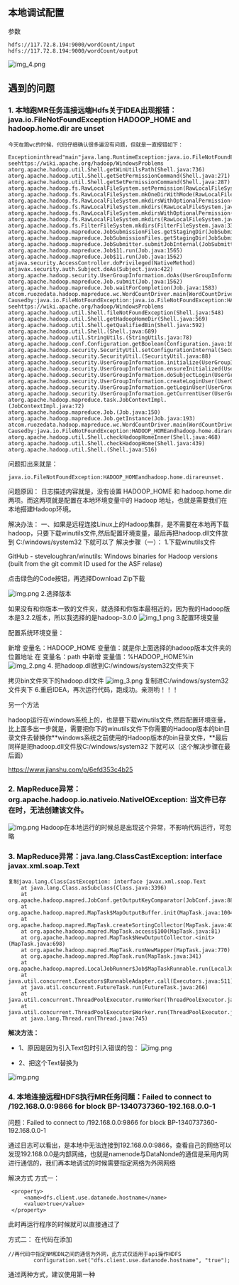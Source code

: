 ## 本地调试配置
参数
```aidl
hdfs://117.72.8.194:9000/wordCount/input hdfs://117.72.8.194:9000/wordCount/output
```
![img_4.png](img_4.png)
## 遇到的问题
### 1. 本地跑MR任务连接远端Hdfs关于IDEA出现报错： java.io.FileNotFoundException HADOOP_HOME and hadoop.home.dir are unset
```aidl
今天在跑wc的时候，代码仔细确认很多遍没有问题，但就是一直报错如下：

Exceptioninthread"main"java.lang.RuntimeException:java.io.FileNotFoundException:java.io.FileNotFoundException:HADOOP_HOMEandhadoop.home.dirareunset.-seehttps://wiki.apache.org/hadoop/WindowsProblems
atorg.apache.hadoop.util.Shell.getWinUtilsPath(Shell.java:736)
atorg.apache.hadoop.util.Shell.getSetPermissionCommand(Shell.java:271)
atorg.apache.hadoop.util.Shell.getSetPermissionCommand(Shell.java:287)
atorg.apache.hadoop.fs.RawLocalFileSystem.setPermission(RawLocalFileSystem.java:867)
atorg.apache.hadoop.fs.RawLocalFileSystem.mkOneDirWithMode(RawLocalFileSystem.java:549)
atorg.apache.hadoop.fs.RawLocalFileSystem.mkdirsWithOptionalPermission(RawLocalFileSystem.java:589)
atorg.apache.hadoop.fs.RawLocalFileSystem.mkdirs(RawLocalFileSystem.java:561)
atorg.apache.hadoop.fs.RawLocalFileSystem.mkdirsWithOptionalPermission(RawLocalFileSystem.java:588)
atorg.apache.hadoop.fs.RawLocalFileSystem.mkdirs(RawLocalFileSystem.java:566)
atorg.apache.hadoop.fs.FilterFileSystem.mkdirs(FilterFileSystem.java:332)
atorg.apache.hadoop.mapreduce.JobSubmissionFiles.getStagingDir(JobSubmissionFiles.java:162)
atorg.apache.hadoop.mapreduce.JobSubmissionFiles.getStagingDir(JobSubmissionFiles.java:113)
atorg.apache.hadoop.mapreduce.JobSubmitter.submitJobInternal(JobSubmitter.java:148)
atorg.apache.hadoop.mapreduce.Job$11.run(Job.java:1565)
atorg.apache.hadoop.mapreduce.Job$11.run(Job.java:1562)
atjava.security.AccessController.doPrivileged(NativeMethod)
atjavax.security.auth.Subject.doAs(Subject.java:422)
atorg.apache.hadoop.security.UserGroupInformation.doAs(UserGroupInformation.java:1762)
atorg.apache.hadoop.mapreduce.Job.submit(Job.java:1562)
atorg.apache.hadoop.mapreduce.Job.waitForCompletion(Job.java:1583)
atcom.ruozedata.hadoop.mapreduce.wc.WordCountDriver.main(WordCountDriver.java:46)
Causedby:java.io.FileNotFoundException:java.io.FileNotFoundException:HADOOP_HOMEandhadoop.home.dirareunset.-seehttps://wiki.apache.org/hadoop/WindowsProblems
atorg.apache.hadoop.util.Shell.fileNotFoundException(Shell.java:548)
atorg.apache.hadoop.util.Shell.getHadoopHomeDir(Shell.java:569)
atorg.apache.hadoop.util.Shell.getQualifiedBin(Shell.java:592)
atorg.apache.hadoop.util.Shell.(Shell.java:689)
atorg.apache.hadoop.util.StringUtils.(StringUtils.java:78)
atorg.apache.hadoop.conf.Configuration.getBoolean(Configuration.java:1665)
atorg.apache.hadoop.security.SecurityUtil.setConfigurationInternal(SecurityUtil.java:104)
atorg.apache.hadoop.security.SecurityUtil.(SecurityUtil.java:88)
atorg.apache.hadoop.security.UserGroupInformation.initialize(UserGroupInformation.java:316)
atorg.apache.hadoop.security.UserGroupInformation.ensureInitialized(UserGroupInformation.java:304)
atorg.apache.hadoop.security.UserGroupInformation.doSubjectLogin(UserGroupInformation.java:1860)
atorg.apache.hadoop.security.UserGroupInformation.createLoginUser(UserGroupInformation.java:718)
atorg.apache.hadoop.security.UserGroupInformation.getLoginUser(UserGroupInformation.java:668)
atorg.apache.hadoop.security.UserGroupInformation.getCurrentUser(UserGroupInformation.java:579)
atorg.apache.hadoop.mapreduce.task.JobContextImpl.(JobContextImpl.java:72)
atorg.apache.hadoop.mapreduce.Job.(Job.java:150)
atorg.apache.hadoop.mapreduce.Job.getInstance(Job.java:193)
atcom.ruozedata.hadoop.mapreduce.wc.WordCountDriver.main(WordCountDriver.java:21)
Causedby:java.io.FileNotFoundException:HADOOP_HOMEandhadoop.home.dirareunset.
atorg.apache.hadoop.util.Shell.checkHadoopHomeInner(Shell.java:468)
atorg.apache.hadoop.util.Shell.checkHadoopHome(Shell.java:439)
atorg.apache.hadoop.util.Shell.(Shell.java:516)
```
问题扣出来就是：
```aidl
java.io.FileNotFoundException:HADOOP_HOMEandhadoop.home.dirareunset.
```
问题原因：
日志描述内容就是，没有设置 HADOOP_HOME 和 hadoop.home.dir 两项。而这两项就是配置在本地环境变量中的 Hadoop 地址，也就是需要我们在本地搭建Hadoop环境。

解决办法：
一、如果是远程连接Linux上的Hadoop集群，是不需要在本地再下载hadoop，只要下载winutils文件,然后配置环境变量，最后再把hadoop.dll文件放到 C:/windows/system32 下就可以了
解决步骤（一）：
1.下载winutils文件

GitHub - steveloughran/winutils: Windows binaries for Hadoop versions (built from the git commit ID used for the ASF relase)

点击绿色的Code按钮，再选择Download Zip下载

![img.png](img.png)
2.选择版本

如果没有和你版本一致的文件夹，就选择和你版本最相近的，因为我的Hadoop版本是3.2.2版本，所以我选择的是hadoop-3.0.0
![img_1.png](img_1.png)
3.配置环境变量

配置系统环境变量：

新增 变量名：HADOOP_HOME 变量值：就是你上面选择的hadoop版本文件夹的位置地址
在 变量名：path 中新增 变量值：%HADOOP_HOME%in
![img_2.png](img_2.png)
4. 把hadoop.dll放到C:/windows/system32文件夹下

拷贝bin文件夹下的hadoop.dll文件
![img_3.png](img_3.png)
复制进C:/windows/system32文件夹下
6.重启IDEA，再次运行代码，跑成功。亲测哟！！！

另一个方法

hadoop运行在windows系统上的，也是要下载winutils文件,然后配置环境变量，比上面多出一步就是，需要把你下的winutils文件下你需要的Hadoop版本的bin目录文件去替换你**windows系统之前使用的Hadoop版本的bin目录文件，**最后同样是把hadoop.dll文件放C:/windows/system32 下就可以（这个解决步骤在最后面）

https://www.jianshu.com/p/6efd353c4b25
### 2. MapReduce异常：org.apache.hadoop.io.nativeio.NativeIOException: 当文件已存在时，无法创建该文件。

![img.png](../img/img7.png)
Hadoop在本地运行的时候总是出现这个异常，不影响代码运行，可忽略

### 3. MapReduce异常：java.lang.ClassCastException: interface javax.xml.soap.Text

```none
复制java.lang.ClassCastException: interface javax.xml.soap.Text
	at java.lang.Class.asSubclass(Class.java:3396)
	at org.apache.hadoop.mapred.JobConf.getOutputKeyComparator(JobConf.java:887)
	at org.apache.hadoop.mapred.MapTask$MapOutputBuffer.init(MapTask.java:1004)
	at org.apache.hadoop.mapred.MapTask.createSortingCollector(MapTask.java:402)
	at org.apache.hadoop.mapred.MapTask.access$100(MapTask.java:81)
	at org.apache.hadoop.mapred.MapTask$NewOutputCollector.<init>(MapTask.java:698)
	at org.apache.hadoop.mapred.MapTask.runNewMapper(MapTask.java:770)
	at org.apache.hadoop.mapred.MapTask.run(MapTask.java:341)
	at org.apache.hadoop.mapred.LocalJobRunner$Job$MapTaskRunnable.run(LocalJobRunner.java:270)
	at java.util.concurrent.Executors$RunnableAdapter.call(Executors.java:511)
	at java.util.concurrent.FutureTask.run(FutureTask.java:266)
	at java.util.concurrent.ThreadPoolExecutor.runWorker(ThreadPoolExecutor.java:1142)
	at java.util.concurrent.ThreadPoolExecutor$Worker.run(ThreadPoolExecutor.java:617)
	at java.lang.Thread.run(Thread.java:745)
```

**解决方法：**

- 1、原因是因为引入Text包时引入错误的包：
![img.png](../img/img5.png)


- 2、把这个Text替换为

![img.png](../img/img6.png)

### 4. 本地连接远程HDFS执行MR任务问题：Failed to connect to /192.168.0.0:9866 for block BP-1340737360-192.168.0.0-1
问题：Failed to connect to /192.168.0.0:9866 for block BP-1340737360-192.168.0.0-1

通过日志可以看出，是本地中无法连接到192.168.0.0:9866，查看自己的网络可以发现192.168.0.0是内部网络，也就是namenode与DataNonde的通信是采用内网进行通信的，我们再本地调试的时候需要指定网络为外网网络

解决方式
方式一：
```aidl
 <property>
     <name>dfs.client.use.datanode.hostname</name>
     <value>true</value>
 </property>

```
此时再运行程序的时候就可以直接通过了


方式二：
在代码在添加
```aidl
//再代码中指定NM和DN之间的通信为外网，此方式仅适用于api操作HDFS
        configuration.set("dfs.client.use.datanode.hostname", "true");
```
通过两种方式，建议使用第一种

